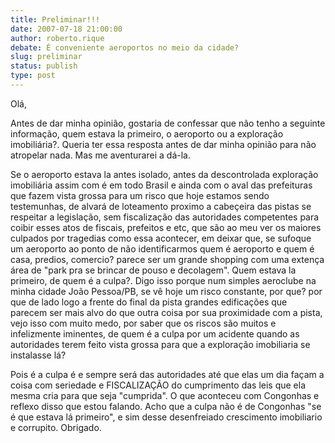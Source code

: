 ```yaml
---
title: Preliminar!!!
date: 2007-07-18 21:00:00
author: roberto.rique
debate: É conveniente aeroportos no meio da cidade?
slug: preliminar
status: publish 
type: post
---
```


Olá,  

Antes de dar minha opinião, gostaria de confessar que não tenho a seguinte informação, quem estava la primeiro, o aeroporto ou a exploração imobiliária?. Queria ter essa resposta antes de dar minha opinião para não atropelar nada. Mas me aventurarei a dá-la.  

Se o aeroporto estava la antes isolado, antes da descontrolada exploração imobiliária assim com é em todo Brasil e ainda com o aval das prefeituras que fazem vista grossa para um risco que hoje estamos sendo testemunhas, de alvará de loteamento proximo a cabeçeira das pistas se respeitar a legislação, sem fiscalização das autoridades competentes para coibir esses atos de fiscais, prefeitos e etc, que são ao meu ver os maiores culpados por tragedias como essa acontecer, em deixar que, se sufoque um aeroporto ao ponto de não identificarmos quem é aeroporto e quem é casa, predios, comercio? parece ser um grande shopping com uma extença área de "park pra se brincar de pouso e decolagem". Quem estava la primeiro, de quem é a culpa?. Digo isso porque num simples aeroclube na minha cidade João Pessoa/PB, se vê hoje um risco constante, por que? por que de lado logo a frente do final da pista grandes edificações que parecem ser mais alvo do que outra coisa por sua proximidade com a pista, vejo isso com muito medo, por saber que os riscos são muitos e infelizmente iminentes, de quem é a culpa por um acidente quando as autoridades terem feito vista grossa para que a exploração imobiliaria se instalasse lá?  

Pois é a culpa é e sempre será das autoridades até que elas um dia façam a coisa com seriedade e FISCALIZAÇÃO do cumprimento das leis que ela mesma cria para que seja "cumprida". O que aconteceu com Congonhas e reflexo disso que estou falando. Acho que a culpa não é de Congonhas "se é que estava lá primeiro", e sim desse desenfreiado crescimento imobiliario e corrupito. Obrigado.
